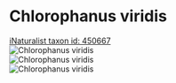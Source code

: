 
Chlorophanus viridis
====================
  
[iNaturalist taxon id: 450667](https://www.inaturalist.org/taxa/450667)  
![Chlorophanus viridis](https://inaturalist-open-data.s3.amazonaws.com/photos/87271875/medium.jpeg)  
![Chlorophanus viridis](https://inaturalist-open-data.s3.amazonaws.com/photos/87271911/medium.jpeg)  
![Chlorophanus viridis](https://inaturalist-open-data.s3.amazonaws.com/photos/87271915/medium.jpeg)